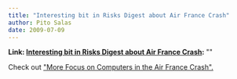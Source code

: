 ```yaml
---
title: "Interesting bit in Risks Digest about Air France Crash"
author: Pito Salas
date: 2009-07-09
---
```


**Link: [Interesting bit in Risks Digest about Air France Crash](None):** ""

Check out ["More Focus on Computers in the Air France
Crash".](<http://catless.ncl.ac.uk/Risks/25.72.html#subj4.1>)


